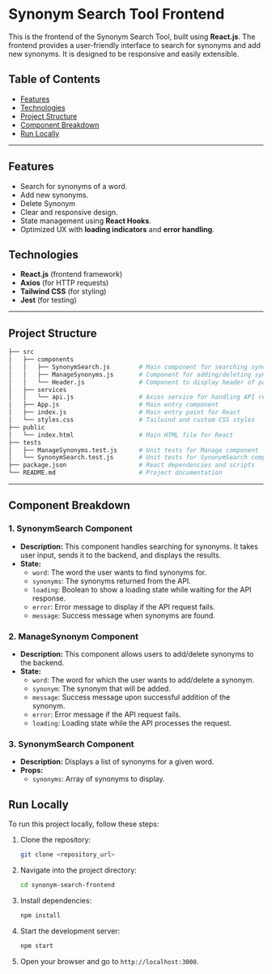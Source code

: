 # **Synonym Search Tool Frontend**

This is the frontend of the Synonym Search Tool, built using **React.js**. The frontend provides a user-friendly interface to search for synonyms and add new synonyms. It is designed to be responsive and easily extensible.

## **Table of Contents**

- [Features](#features)
- [Technologies](#technologies)
- [Project Structure](#project-structure)
- [Component Breakdown](#component-breakdown)
- [Run Locally](#run-locally)

---

## **Features**

- Search for synonyms of a word.
- Add new synonyms.
- Delete Synonym
- Clear and responsive design.
- State management using **React Hooks**.
- Optimized UX with **loading indicators** and **error handling**.

## **Technologies**

- **React.js** (frontend framework)
- **Axios** (for HTTP requests)
- **Tailwind CSS** (for styling)
- **Jest** (for testing)

---

## **Project Structure**

```bash
├── src
│   ├── components
│   │   ├── SynonymSearch.js        # Main component for searching synonyms
│   │   ├── ManageSynonyms.js       # Component for adding/deleting synonyms
│   │   └── Header.js               # Component to display header of page
│   ├── services
│   │   └── api.js                  # Axios service for handling API requests
│   ├── App.js                      # Main entry component
│   ├── index.js                    # Main entry point for React
│   └── styles.css                  # Tailwind and custom CSS styles
├── public
│   └── index.html                  # Main HTML file for React
├── tests
│   ├── ManageSynonyms.test.js      # Unit tests for Manage component
│   └── SynonymSearch.test.js       # Unit tests for SynonymSearch component
├── package.json                    # React dependencies and scripts
└── README.md                       # Project documentation
```

---

## **Component Breakdown**

### **1. SynonymSearch Component**

- **Description:** This component handles searching for synonyms. It takes user input, sends it to the backend, and displays the results.
- **State:**
  - `word`: The word the user wants to find synonyms for.
  - `synonyms`: The synonyms returned from the API.
  - `loading`: Boolean to show a loading state while waiting for the API response.
  - `error`: Error message to display if the API request fails.
  - `message`: Success message when synonyms are found.

### **2. ManageSynonym Component**

- **Description:** This component allows users to add/delete synonyms to the backend.
- **State:**
  - `word`: The word for which the user wants to add/delete a synonym.
  - `synonym`: The synonym that will be added.
  - `message`: Success message upon successful addition of the synonym.
  - `error`: Error message if the API request fails.
  - `loading`: Loading state while the API processes the request.

### **3. SynonymSearch Component**

- **Description:** Displays a list of synonyms for a given word.
- **Props:**
  - `synonyms`: Array of synonyms to display.

## **Run Locally**

To run this project locally, follow these steps:

1. Clone the repository:
   ```bash
   git clone <repository_url>
   ```
2. Navigate into the project directory:
   ```bash
   cd synonym-search-frontend
   ```
3. Install dependencies:
   ```bash
   npm install
   ```
4. Start the development server:
   ```bash
   npm start
   ```
5. Open your browser and go to `http://localhost:3000`.
